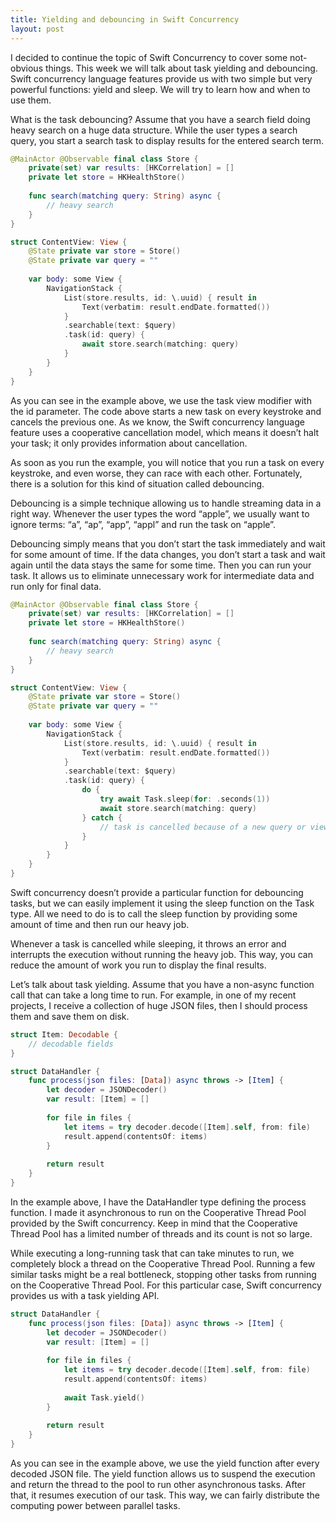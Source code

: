 ```yaml
---
title: Yielding and debouncing in Swift Concurrency
layout: post
---
```


I decided to continue the topic of Swift Concurrency to cover some not-obvious things. This week we will talk about task yielding and debouncing. Swift concurrency language features provide us with two simple but very powerful functions: yield and sleep. We will try to learn how and when to use them.

What is the task debouncing? Assume that you have a search field doing heavy search on a huge data structure. While the user types a search query, you start a search task to display results for the entered search term.

```swift
@MainActor @Observable final class Store {
    private(set) var results: [HKCorrelation] = []
    private let store = HKHealthStore()
    
    func search(matching query: String) async {
        // heavy search
    }
}

struct ContentView: View {
    @State private var store = Store()
    @State private var query = ""
    
    var body: some View {
        NavigationStack {
            List(store.results, id: \.uuid) { result in
                Text(verbatim: result.endDate.formatted())
            }
            .searchable(text: $query)
            .task(id: query) {
                await store.search(matching: query)
            }
        }
    }
}
```

As you can see in the example above, we use the task view modifier with the id parameter. The code above starts a new task on every keystroke and cancels the previous one. As we know, the Swift concurrency language feature uses a cooperative cancellation model, which means it doesn’t halt your task; it only provides information about cancellation.

As soon as you run the example, you will notice that you run a task on every keystroke, and even worse, they can race with each other. Fortunately, there is a solution for this kind of situation called debouncing.

Debouncing is a simple technique allowing us to handle streaming data in a right way. Whenever the user types the word “apple”, we usually want to ignore terms: “a”, “ap”, “app”, “appl” and run the task on “apple”. 

Debouncing simply means that you don’t start the task immediately and wait for some amount of time. If the data changes, you don’t start a task and wait again until the data stays the same for some time. Then you can run your task. It allows us to eliminate unnecessary work for intermediate data and run only for final data.

```swift
@MainActor @Observable final class Store {
    private(set) var results: [HKCorrelation] = []
    private let store = HKHealthStore()
    
    func search(matching query: String) async {
        // heavy search
    }
}

struct ContentView: View {
    @State private var store = Store()
    @State private var query = ""
    
    var body: some View {
        NavigationStack {
            List(store.results, id: \.uuid) { result in
                Text(verbatim: result.endDate.formatted())
            }
            .searchable(text: $query)
            .task(id: query) {
                do {
                    try await Task.sleep(for: .seconds(1))
                    await store.search(matching: query)
                } catch {
                    // task is cancelled because of a new query or view disappearance
                }
            }
        }
    }
}
```

Swift concurrency doesn’t provide a particular function for debouncing tasks, but we can easily implement it using the sleep function on the Task type. All we need to do is to call the sleep function by providing some amount of time and then run our heavy job.

Whenever a task is cancelled while sleeping, it throws an error and interrupts the execution without running the heavy job. This way, you can reduce the amount of work you run to display the final results.

Let’s talk about task yielding. Assume that you have a non-async function call that can take a long time to run. For example, in one of my recent projects, I receive a collection of huge JSON files, then I should process them and save them on disk.

```swift
struct Item: Decodable {
    // decodable fields
}

struct DataHandler {
    func process(json files: [Data]) async throws -> [Item] {
        let decoder = JSONDecoder()
        var result: [Item] = []
        
        for file in files {
            let items = try decoder.decode([Item].self, from: file)
            result.append(contentsOf: items)
        }
        
        return result
    }
}
```

In the example above, I have the DataHandler type defining the process function. I made it asynchronous to run on the Cooperative Thread Pool provided by the Swift concurrency. Keep in mind that the Cooperative Thread Pool has a limited number of threads and its count is not so large.

While executing a long-running task that can take minutes to run, we completely block a thread on the Cooperative Thread Pool. Running a few similar tasks might be a real bottleneck, stopping other tasks from running on the Cooperative Thread Pool. For this particular case, Swift concurrency provides us with a task yielding API.

```swift
struct DataHandler {
    func process(json files: [Data]) async throws -> [Item] {
        let decoder = JSONDecoder()
        var result: [Item] = []
        
        for file in files {
            let items = try decoder.decode([Item].self, from: file)
            result.append(contentsOf: items)
            
            await Task.yield()
        }
        
        return result
    }
}
```

As you can see in the example above, we use the yield function after every decoded JSON file. The yield function allows us to suspend the execution and return the thread to the pool to run other asynchronous tasks. After that, it resumes execution of our task. This way, we can fairly distribute the computing power between parallel tasks. 
